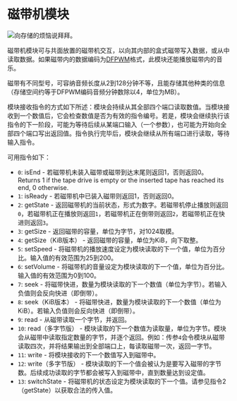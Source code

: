 # 磁带机模块

![向存储的烦恼说拜拜。](item:computronics:modules.tis3d@1)

磁带机模块可与共面放置的磁带机交互，以向其内部的盒式磁带写入数据，或从中读取数据。如果磁带内的数据编码为[DFPWM](http://wiki.vex.tty.sh/dfpwm)格式，此模块还能播放磁带内的音乐。

磁带有不同型号，可容纳音频长度从2到128分钟不等，且能存储其他种类的信息（存储空间约等于DFPWM编码音频分钟数除以4，单位为MB）。

模块接收指令的方式如下所述：模块会持续从其全部四个端口读取数值。当模块接收到一个数值后，它会检查数值是否为有效的指令编号。若是，模块会继续执行该指令的下一阶段，可能为等待后续从某端口输入（一个参数），也可能为开始向全部四个端口写出返回值。指令执行完毕后，模块会继续从所有端口进行读取，等待输入指令。

可用指令如下：

* `0`: isEnd - 若磁带机未装入磁带或磁带到达末尾则返回1，否则返回0。Returns 1 if the tape drive is empty or the inserted tape has reached its end, 0 otherwise.
* `1`: isReady - 若磁带机中已装入磁带则返回1，否则返回0。
* `2`: getState - 返回磁带机的当前状态，形式为数字。若磁带机停止播放则返回`0`，若磁带机正在播放则返回`1`，若磁带机正在倒带则返回`2`，若磁带机正在快进则返回`3`。
* `3`: getSize - 返回磁带的容量，单位为字节，对1024取模。
* `4`: getSize（KiB版本） - 返回磁带的容量，单位为KiB，向下取整。
* `5`: setSpeed - 将磁带机的播放速度设定为模块读取的下一个值，单位为百分比。输入值的有效范围为25到200。
* `6`: setVolume - 将磁带机的音量设定为模块读取的下一个值，单位为百分比。输入值的有效范围为0到100。
* `7`: seek - 将磁带快进，数量为模块读取的下一个数值（单位为字节）。若输入负值则会反向快进（即倒带）。
* `8`: seek（KiB版本） - 将磁带快进，数量为模块读取的下一个数值（单位为KiB）。若输入负值则会反向快进（即倒带）。
* `9`: read - 从磁带读取一个字节，并返回。
* `10`: read（多字节版） - 模块读取的下一个数值为读取量，单位为字节。模块会从磁带中读取指定数量的字节，并逐个返回。例如：传参`4`会令模块从磁带读取四次，并将结果输出到全部端口上，每读取磁带一次，返回一字节。
* `11`: write - 将模块接收的下一个数值写入到磁带中。
* `12`: write（多字节版） - 模块读取的下一个值会被认为是要写入磁带的字节数。后续成功读取的字节都会被写入到磁带中，直到数量达到设定值。
* `13`: switchState - 将磁带机的状态设定为模块读取的下一个值。请参见指令2（getState）以获取合法的传入值。
